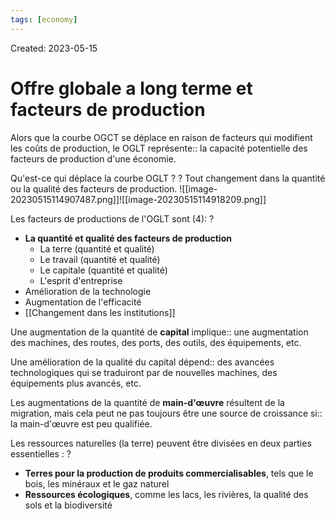 ```yaml
---
tags: [economy]
---
```

Created: 2023-05-15

# Offre globale a long terme et facteurs de production
Alors que la courbe OGCT se déplace en raison de facteurs qui modifient les coûts de production, le OGLT représente:: la capacité potentielle des facteurs de production d'une économie.
<!--SR:!2024-02-22,50,130-->

Qu'est-ce qui déplace la courbe OGLT ?
?
Tout changement dans la quantité ou la qualité des facteurs de production.
![[image-20230515114907487.png]]![[image-20230515114918209.png]]
<!--SR:!2024-01-26,71,190-->

Les facteurs de productions de l'OGLT sont (4):
?
- **La quantité et qualité des facteurs de production**
	- La terre (quantité et qualité)
	- Le travail (quantité et qualité)
	- Le capitale (quantité et qualité)
	- L'esprit d'entreprise
- Amélioration de la technologie
- Augmentation de l'efficacité
- [[Changement dans les institutions]]
<!--SR:!2024-03-28,101,170-->

Une augmentation de la quantité de **capital** implique:: une augmentation des machines, des routes, des ports, des outils, des équipements, etc.
<!--SR:!2024-03-02,128,192-->
Une amélioration de la qualité du capital dépend:: des avancées technologiques qui se traduiront par de nouvelles machines, des équipements plus avancés, etc.
<!--SR:!2024-02-21,87,172-->
Les augmentations de la quantité de **main-d'œuvre** résultent de la migration, mais cela peut ne pas toujours être une source de croissance si:: la main-d'œuvre est peu qualifiée.
<!--SR:!2024-03-31,168,232-->

Les ressources naturelles (la terre) peuvent être divisées en deux parties essentielles :
?
- **Terres pour la production de produits commercialisables**, tels que le bois, les minéraux et le gaz naturel
- **Ressources écologiques**, comme les lacs, les rivières, la qualité des sols et la biodiversité
<!--SR:!2024-03-04,78,172-->